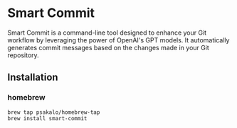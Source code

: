 # Smart Commit

Smart Commit is a command-line tool designed to enhance your Git workflow by leveraging the power of OpenAI's GPT models. It automatically generates commit messages based on the changes made in your Git repository.

## Installation

### homebrew
```shell
brew tap psakalo/homebrew-tap
brew install smart-commit
```
